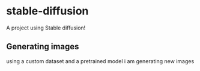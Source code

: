 # stable-diffusion
A project using Stable diffusion!
## Generating images 
using a custom dataset and  a pretrained model i am generating new images